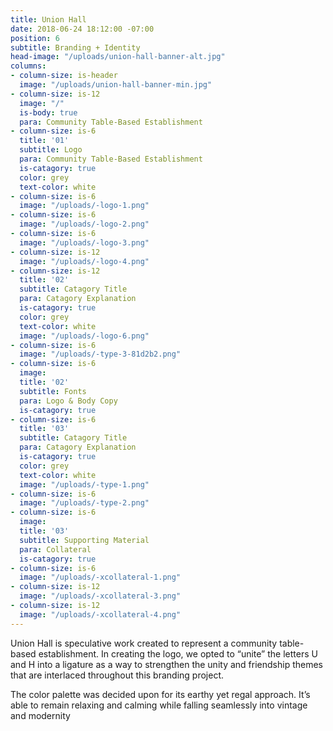 ```yaml
---
title: Union Hall
date: 2018-06-24 18:12:00 -07:00
position: 6
subtitle: Branding + Identity
head-image: "/uploads/union-hall-banner-alt.jpg"
columns:
- column-size: is-header
  image: "/uploads/union-hall-banner-min.jpg"
- column-size: is-12
  image: "/"
  is-body: true
  para: Community Table-Based Establishment
- column-size: is-6
  title: '01'
  subtitle: Logo
  para: Community Table-Based Establishment
  is-catagory: true
  color: grey
  text-color: white
- column-size: is-6
  image: "/uploads/-logo-1.png"
- column-size: is-6
  image: "/uploads/-logo-2.png"
- column-size: is-6
  image: "/uploads/-logo-3.png"
- column-size: is-12
  image: "/uploads/-logo-4.png"
- column-size: is-12
  title: '02'
  subtitle: Catagory Title
  para: Catagory Explanation
  is-catagory: true
  color: grey
  text-color: white
  image: "/uploads/-logo-6.png"
- column-size: is-6
  image: "/uploads/-type-3-81d2b2.png"
- column-size: is-6
  image: 
  title: '02'
  subtitle: Fonts
  para: Logo & Body Copy
  is-catagory: true
- column-size: is-6
  title: '03'
  subtitle: Catagory Title
  para: Catagory Explanation
  is-catagory: true
  color: grey
  text-color: white
  image: "/uploads/-type-1.png"
- column-size: is-6
  image: "/uploads/-type-2.png"
- column-size: is-6
  image: 
  title: '03'
  subtitle: Supporting Material
  para: Collateral
  is-catagory: true
- column-size: is-6
  image: "/uploads/-xcollateral-1.png"
- column-size: is-12
  image: "/uploads/-xcollateral-3.png"
- column-size: is-12
  image: "/uploads/-xcollateral-4.png"
---
```


Union Hall is speculative work created to represent a community table-based establishment. In creating the logo, we opted to “unite” the letters U and H into a ligature as a way to strengthen the unity and friendship themes that are interlaced throughout this branding project. 


The color palette was decided upon for its earthy yet regal approach. It’s able to remain relaxing and calming while falling seamlessly into vintage and modernity 